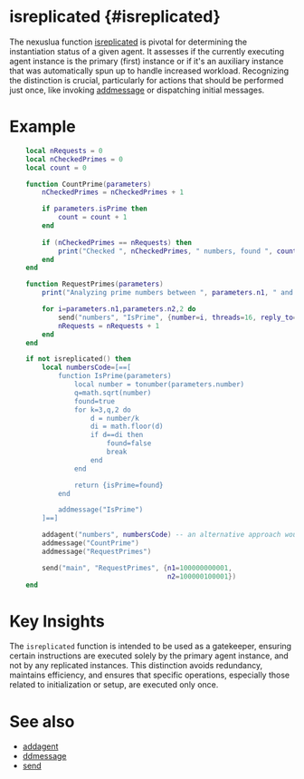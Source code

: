 isreplicated                         {#isreplicated}
========

The nexuslua function [isreplicated](isreplicated.md) is pivotal for determining the instantiation status of a given agent.
It assesses if the currently executing agent instance is the primary (first) instance or if it's an auxiliary instance that was automatically spun up to handle increased workload.
Recognizing the distinction is crucial, particularly for actions that should be performed just once, like invoking [addmessage](addmessage.md) or dispatching initial messages.

# Example

```lua
    local nRequests = 0
    local nCheckedPrimes = 0
    local count = 0

    function CountPrime(parameters)
        nCheckedPrimes = nCheckedPrimes + 1

        if parameters.isPrime then
            count = count + 1
        end
        
        if (nCheckedPrimes == nRequests) then
            print("Checked ", nCheckedPrimes, " numbers, found ", count, " primes.")
        end
    end

    function RequestPrimes(parameters)
        print("Analyzing prime numbers between ", parameters.n1, " and ", parameters.n2)

        for i=parameters.n1,parameters.n2,2 do
            send("numbers", "IsPrime", {number=i, threads=16, reply_to={agent="main", message="CountPrime"}})
            nRequests = nRequests + 1
        end
    end

    if not isreplicated() then
        local numbersCode=[==[
            function IsPrime(parameters)
                local number = tonumber(parameters.number)
                q=math.sqrt(number)
                found=true
                for k=3,q,2 do
                    d = number/k
                    di = math.floor(d)
                    if d==di then
                        found=false
                        break
                    end
                end

                return {isPrime=found}
            end

            addmessage("IsPrime")
        ]==]

        addagent("numbers", numbersCode) -- an alternative approach would be to place the above code into numbers.lua and invoke addagent("numbers", readfile("numbers.lua"))
        addmessage("CountPrime")
        addmessage("RequestPrimes")

        send("main", "RequestPrimes", {n1=100000000001,
                                       n2=100000100001})
    end
```

# Key Insights

The `isreplicated` function is intended to be used as a gatekeeper, ensuring certain instructions are executed solely by the primary agent instance, and not by any replicated instances.
This distinction avoids redundancy, maintains efficiency, and ensures that specific operations, especially those related to initialization or setup, are executed only once.

# See also

- [addagent](addagent.md)
- [ddmessage](addmessage.md)
- [send](send.md)
